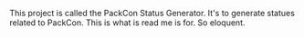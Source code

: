 This project is called the PackCon Status Generator. It's to generate statues related to PackCon. This is what is read me is for. So eloquent.
